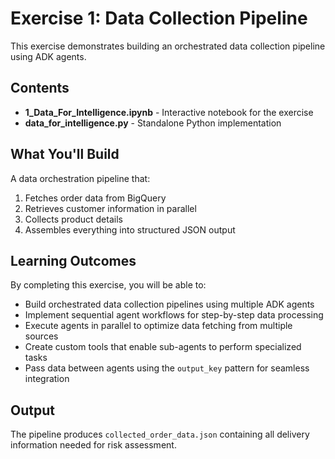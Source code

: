 # Exercise 1: Data Collection Pipeline

This exercise demonstrates building an orchestrated data collection pipeline using ADK agents.

## Contents

- **1_Data_For_Intelligence.ipynb** - Interactive notebook for the exercise
- **data_for_intelligence.py** - Standalone Python implementation

## What You'll Build

A data orchestration pipeline that:
1. Fetches order data from BigQuery
2. Retrieves customer information in parallel
3. Collects product details
4. Assembles everything into structured JSON output

## Learning Outcomes

By completing this exercise, you will be able to:
- Build orchestrated data collection pipelines using multiple ADK agents
- Implement sequential agent workflows for step-by-step data processing
- Execute agents in parallel to optimize data fetching from multiple sources
- Create custom tools that enable sub-agents to perform specialized tasks
- Pass data between agents using the `output_key` pattern for seamless integration

## Output

The pipeline produces `collected_order_data.json` containing all delivery information needed for risk assessment.